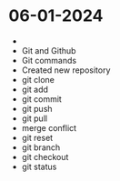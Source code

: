 # 06-01-2024
- 
- Git and Github
- Git commands
- Created new repository
- git clone
- git add
- git commit
- git push
- git pull
- merge conflict
- git reset
- git branch
- git checkout
- git status